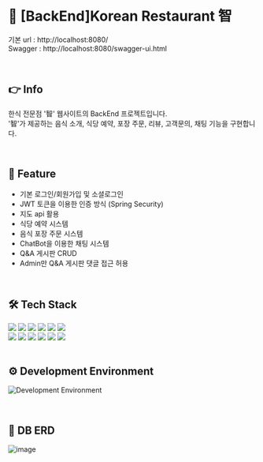 #	:stew: [BackEnd]Korean Restaurant 智
기본 url : http://localhost:8080/ <br>
Swagger : http://localhost:8080/swagger-ui.html

<br>

## :point_right: Info
한식 전문점 '智' 웹사이트의 BackEnd 프로젝트입니다. <br>
'智'가 제공하는 음식 소개, 식당 예약, 포장 주문, 리뷰, 고객문의, 채팅 기능을 구현합니다.

<br>

## :pushpin: Feature
- 기본 로그인/회원가입 및 소셜로그인
- JWT 토큰을 이용한 인증 방식 (Spring Security)
- 지도 api 활용
- 식당 예약 시스템
- 음식 포장 주문 시스템
- ChatBot을 이용한 채팅 시스템
- Q&A 게시판 CRUD
- Admin만 Q&A 게시판 댓글 접근 허용

<br>

## :hammer_and_wrench: Tech Stack
<div>
<img src="https://img.shields.io/badge/JAVA-007396?style=flat-square&logo=JAVA&logoColor=white" />
<img src="https://img.shields.io/badge/SpringBoot-6DB33F?style=flat-square&logo=SpringBoot&logoColor=white" />
<img src="https://img.shields.io/badge/JPA-071D49?style=flat-square&logo=JPA&logoColor=white" />
<img src="https://img.shields.io/badge/Gradle-02303A?style=flat-square&logo=Gradle&logoColor=white" />
<img src="https://img.shields.io/badge/Lombok-02303A?style=flat-square&logo=Lombok&logoColor=white" />  
<img src="https://img.shields.io/badge/Swagger-85EA2D?style=flat-square&logo=Swagger&logoColor=white" />
</div>
<div>
<img src="https://img.shields.io/badge/HTML5-E34F26?style=flat-square&logo=HTML5&logoColor=white" />
<img src="https://img.shields.io/badge/CSS3-1572B6?style=flat-square&logo=CSS3&logoColor=white" />
<img src="https://img.shields.io/badge/JavaScript-F7DF1E?style=flat-square&logo=JavaScript&logoColor=white" />
<img src="https://img.shields.io/badge/React-61DAFB?style=flat-square&logo=React&logoColor=skyblue" />
<img src="https://img.shields.io/badge/jQuery-0769AD?style=flat-square&logo=jQuery&logoColor=white" />
<img src="https://img.shields.io/badge/BootStrap-7952B3?style=flat-square&logo=BootStrap&logoColor=white" />
</div>

<br>

## :gear: Development Environment
![Development Environment](https://user-images.githubusercontent.com/82142527/179344033-a7714fda-8f85-4e7d-9874-a6ad80aa9831.png)

<br>

## :open_file_folder: DB ERD
![image](https://user-images.githubusercontent.com/82142527/179343011-7370b77b-0aad-45cf-bb46-6f965553428f.png)

<br>
